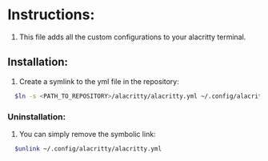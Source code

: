 # Instructions:

1. This file adds all the custom configurations to your alacritty terminal.

## Installation:

1. Create a symlink to the yml file in the repository:

```bash
  $ln -s <PATH_TO_REPOSITORY>/alacritty/alacritty.yml ~/.config/alacritty/alacritty.yml
```

### Uninstallation:

1. You can simply remove the symbolic link:

```bash
  $unlink ~/.config/alacritty/alacritty.yml
```
